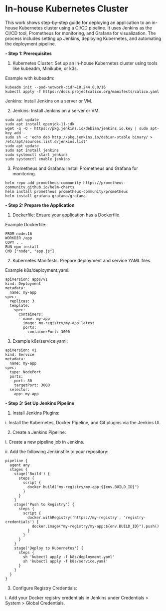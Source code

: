 # In-house Kubernetes Cluster 

This work shows step-by-step guide for deploying an application to an in-house Kubernetes cluster using a CI/CD pipeline. 
It uses Jenkins as the CI/CD tool, Prometheus for monitoring, and Grafana for visualization. 
The process includes setting up Jenkins, deploying Kubernetes, and automating the deployment pipeline.

**- Step 1: Prerequisites**
1. Kubernetes Cluster: Set up an in-house Kubernetes cluster using tools like kubeadm, Minikube, or k3s.

 Example with kubeadm:

```
kubeadm init --pod-network-cidr=10.244.0.0/16
kubectl apply -f https://docs.projectcalico.org/manifests/calico.yaml
```
Jenkins: Install Jenkins on a server or VM.

2. Jenkins: Install Jenkins on a server or VM.

 ```
sudo apt update
sudo apt install openjdk-11-jdk
wget -q -O - https://pkg.jenkins.io/debian/jenkins.io.key | sudo apt-key add -
sudo sh -c 'echo deb http://pkg.jenkins.io/debian-stable binary/ > /etc/apt/sources.list.d/jenkins.list'
sudo apt update
sudo apt install jenkins
sudo systemctl start jenkins
sudo systemctl enable jenkins

  ```

3. Prometheus and Grafana: Install Prometheus and Grafana for monitoring.

```
helm repo add prometheus-community https://prometheus-community.github.io/helm-charts
helm install prometheus prometheus-community/prometheus
helm install grafana grafana/grafana
```


**- Step 2: Prepare the Application**

1. Dockerfile: Ensure your application has a Dockerfile.

Example Dockerfile:

```
FROM node:16
WORKDIR /app
COPY . .
RUN npm install
CMD ["node", "app.js"]
```

2. Kubernetes Manifests: Prepare deployment and service YAML files.

Example k8s/deployment.yaml:

```
apiVersion: apps/v1
kind: Deployment
metadata:
  name: my-app
spec:
  replicas: 3
  template:
    spec:
      containers:
      - name: my-app
        image: my-registry/my-app:latest
        ports:
        - containerPort: 3000
```

3. Example k8s/service.yaml:

```
apiVersion: v1
kind: Service
metadata:
  name: my-app
spec:
  type: NodePort
  ports:
  - port: 80
    targetPort: 3000
  selector:
    app: my-app
```

**- Step 3: Set Up Jenkins Pipeline**
1. Install Jenkins Plugins:

i. Install the Kubernetes, Docker Pipeline, and Git plugins via the Jenkins UI.

2. Create a Jenkins Pipeline:

i. Create a new pipeline job in Jenkins.

ii. Add the following Jenkinsfile to your repository:

```
pipeline {
  agent any
  stages {
    stage('Build') {
      steps {
        script {
          docker.build("my-registry/my-app:${env.BUILD_ID}")
        }
      }
    }
    stage('Push to Registry') {
      steps {
        script {
          docker.withRegistry('https://my-registry', 'registry-credentials') {
            docker.image("my-registry/my-app:${env.BUILD_ID}").push()
          }
        }
      }
    }
    stage('Deploy to Kubernetes') {
      steps {
        sh 'kubectl apply -f k8s/deployment.yaml'
        sh 'kubectl apply -f k8s/service.yaml'
      }
    }
  }
}
```

3. Configure Registry Credentials:

i. Add your Docker registry credentials in Jenkins under Credentials > System > Global Credentials.
